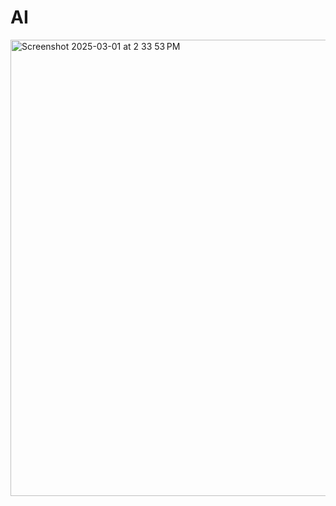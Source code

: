 # AI
<img width="730" alt="Screenshot 2025-03-01 at 2 33 53 PM" src="https://github.com/user-attachments/assets/624f03b6-cf00-4610-91ce-5c6f630a22a4" />


